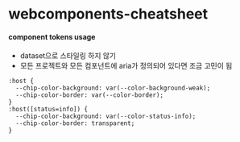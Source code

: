 # webcomponents-cheatsheet

#### component tokens usage
- dataset으로 스타일링 하지 않기
- 모든 프로젝트와 모든 컴포넌트에 aria가 정의되어 있다면 조금 고민이 됨
```
:host {
  --chip-color-background: var(--color-background-weak);
  --chip-color-border: var(--color-border);
}
:host([status=info]) {
  --chip-color-background: var(--color-status-info);
  --chip-color-border: transparent;
}
```
